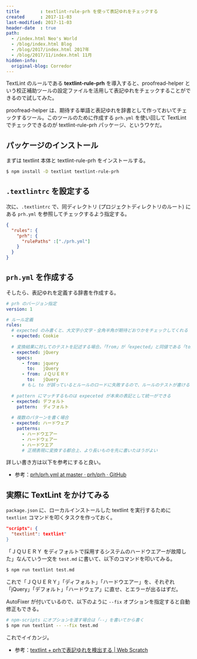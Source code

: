 ```yaml
---
title        : textlint-rule-prh を使って表記ゆれをチェックする
created      : 2017-11-03
last-modified: 2017-11-03
header-date  : true
path:
  - /index.html Neo's World
  - /blog/index.html Blog
  - /blog/2017/index.html 2017年
  - /blog/2017/11/index.html 11月
hidden-info:
  original-blog: Corredor
---
```


TextLint のルールである __textlint-rule-prh__ を導入すると、proofread-helper という校正補助ツールの設定ファイルを活用して表記ゆれをチェックすることができるので試してみた。

proofread-helper は、期待する単語と表記ゆれを辞書として作っておいてチェックするツール。このツールのために作成する `prh.yml` を使い回して TextLint でチェックできるのが textlint-rule-prh パッケージ、というワケだ。

## パッケージのインストール

まずは textlint 本体と textlint-rule-prh をインストールする。

```bash
$ npm install -D textlint textlint-rule-prh
```

## `.textlintrc` を設定する

次に、`.textlintrc` で、同ディレクトリ (プロジェクトディレクトリのルート) にある `prh.yml` を参照してチェックするよう指定する。

```json
{
  "rules": {
    "prh": {
      "rulePaths" :["./prh.yml"]
    }
  }
}
```

## `prh.yml` を作成する

そしたら、表記ゆれを定義する辞書を作成する。

```yaml
# prh のバージョン指定
version: 1

# ルール定義
rules:
  # expected のみ書くと、大文字小文字・全角半角が期待どおりかをチェックしてくれる
  - expected: Cookie
  
  # 変換結果に対してのテストを記述する場合。「from」が「expected」と同値である「to」にするべき単語として検出されるか
  - expected: jQuery
    specs:
      - from: jquery
        to:   jQuery
      - from: ＪＱＵＥＲＹ
        to:   jQuery
      # もし to が誤っているとルールのロードに失敗するので、ルールのテストが書ける
  
  # pattern にマッチするものは expeceted が本来の表記として統一ができる
  - expected: デフォルト
    pattern:  ディフォルト
  
  # 複数のパターンを書く場合
  - expected: ハードウェア
    patterns:
      - ハードウエアー
      - ハードウェアー
      - ハードウエア
      # 正規表現に変換する都合上、より長いものを先に書いたほうがよい
```

詳しい書き方は以下を参考にすると良い。

- 参考：[prh/prh.yml at master · prh/prh · GitHub](https://github.com/prh/prh/blob/master/misc/prh.yml)

## 実際に TextLint をかけてみる

`package.json` に、ローカルインストールした textlint を実行するために `textlint` コマンドを叩くタスクを作っておく。

```json
"scripts": {
  "textlint": textlint"
}
```

「ＪＱＵＥＲＹ をディフォルトで採用するシステムのハードウエアーが故障した」なんていう一文を `test.md` に書いて、以下のコマンドを叩いてみる。

```bash
$ npm run textlint test.md
```

これで「ＪＱＵＥＲＹ」「ディフォルト」「ハードウエアー」を、それぞれ「jQuery」「デフォルト」「ハードウェア」に直せ、とエラーが出るはずだ。

AutoFixer が付いているので、以下のように `--fix` オプションを指定すると自動修正もできる。

```bash
# npm-scripts にオプションを渡す場合は「--」を書いてから書く
$ npm run textlint -- --fix test.md
```

これでイイカンジ。

- 参考：[textlint + prhで表記ゆれを検出する | Web Scratch](http://efcl.info/2015/09/14/textlint-rule-prh/)
